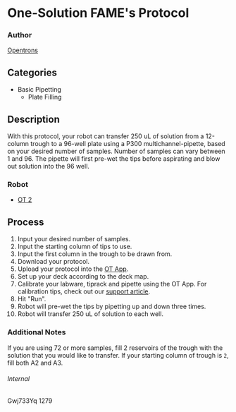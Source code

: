 # One-Solution FAME's Protocol

### Author
[Opentrons](http://www.opentrons.com/)

## Categories
* Basic Pipetting
    * Plate Filling

## Description
With this protocol, your robot can transfer 250 uL of solution from a 12-column trough to a 96-well plate using a P300 multichannel-pipette, based on your desired number of samples. Number of samples can vary between 1 and 96. The pipette will first pre-wet the tips before aspirating and blow out solution into the 96 well.

### Robot
* [OT 2](https://opentrons.com/ot-2)

## Process
1. Input your desired number of samples.
2. Input the starting column of tips to use.
3. Input the first column in the trough to be drawn from.
4. Download your protocol.
5. Upload your protocol into the [OT App](https://opentrons.com/ot-app).
6. Set up your deck according to the deck map.
7. Calibrate your labware, tiprack and pipette using the OT App. For calibration tips, check out our [support article](https://support.opentrons.com/ot-2/getting-started-software-setup/deck-calibration).
8. Hit "Run".
9. Robot will pre-wet the tips by pipetting up and down three times.
10. Robot will transfer 250 uL of solution to each well.

### Additional Notes
If you are using 72 or more samples, fill 2 reservoirs of the trough with the solution that you would like to transfer. If your starting column of trough is `2`, fill both A2 and A3.

###### Internal
Gwj733Yq
1279
